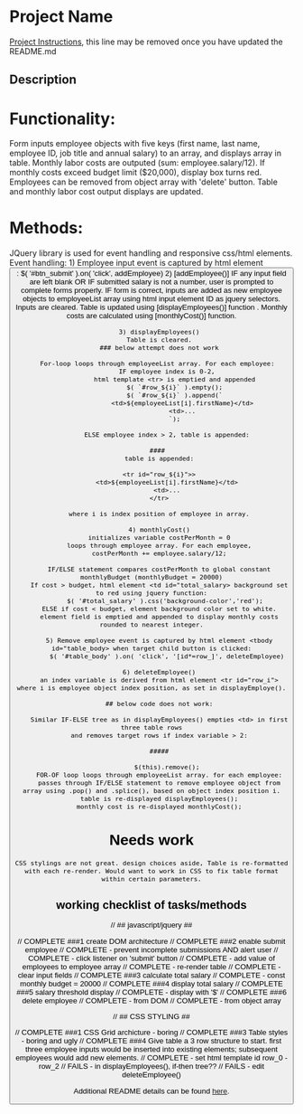 # Project Name

[Project Instructions](./INSTRUCTIONS.md), this line may be removed once you have updated the README.md

## Description

# Functionality:

Form inputs employee objects with five keys (first name, last name, employee ID, job title and annual salary) to an array, and displays array in table. Monthly labor costs are outputed (sum: employee.salary/12). If monthly costs exceed budget limit ($20,000), display box turns red. Employees can be removed from object array with 'delete' button. Table and monthly labor cost output displays are updated.

# Methods:

JQuery library is used for event handling and responsive css/html elements. 
Event handling:
       1) Employee input event is captured by html element <button id="btn_submit">:
            $( '#btn_submit' ).on( 'click', addEmployee)
       2) [addEmployee()]
        IF any input field are left blank OR IF submitted salary is not a number, user is prompted to complete forms properly.
        IF form is correct, inputs are added as new employee objects to employeeList array using html input element ID as jquery selectors.
        Inputs are cleared.
        Table is updated using [displayEmployees()] function .
        Monthly costs are calculated using [monthlyCost()] function.

        3) displayEmployees()
        Table is cleared.
        ### below attempt does not work

        For-loop loops through employeeList array. For each employee: 
            IF employee index is 0-2,
                html template <tr> is emptied and appended
                $( `#row_${i}` ).empty();
                $( `#row_${i}` ).append(`
                    <td>${employeeList[i].firstName}</td>
                    <td>...
                `);

            ELSE employee index > 2, table is appended:
        
        #### 
        table is appended:

        <tr id="row_${i}">>
            <td>${employeeList[i].firstName}</td>
            <td>...
        </tr>

        where i is index position of employee in array.

        4) monthlyCost()
        initializes variable costPerMonth = 0
        loops through employee array. For each employee,
        costPerMonth += employee.salary/12;

        IF/ELSE statement compares costPerMonth to global constant monthlyBudget (monthlyBudget = 20000)
        If cost > budget, html element <td id="total_salary> background set to red using jquery function:
            $( '#total_salary' ).css('background-color','red'); 
        ELSE if cost < budget, element background color set to white.
        element field is emptied and appended to display monthly costs rounded to nearest integer.

        5) Remove employee event is captured by html element <tbody id="table_body> when target child button is clicked:
            $( '#table_body' ).on( 'click', '[id*=row_]', deleteEmployee)
        
        6) deleteEmployee()
        an index variable is derived from html element <tr id="row_i"> where i is employee object index position, as set in displayEmploye().

        ## below code does not work:

        Similar IF-ELSE tree as in displayEmployees() empties <td> in first three table rows
        and removes target rows if index variable > 2:

        #####

            $(this).remove();
        FOR-OF loop loops through employeeList array. for each employee:
        passes through IF/ELSE statement to remove employee object from array using .pop() and .splice(), based on object index position i.
        table is re-displayed displayEmployees();
        monthly cost is re-displayed monthlyCost();

# Needs work
    CSS stylings are not great. design choices aside, Table is re-formatted with each re-render. Would want to work in CSS to fix table format within certain parameters.

## working checklist of tasks/methods
// ## javascript/jquery ##

// COMPLETE ###1 create DOM architecture
// COMPLETE ###2 enable submit employee
//      COMPLETE - prevent incomplete submissions AND alert user
//      COMPLETE - click listener on 'submit' button
//      COMPLETE - add value of employees to employee array
//      COMPLETE - re-render table
//      COMPLETE - clear input fields
// COMPLETE ###3 calculate total salary
//      COMPLETE - const monthly budget = 20000
// COMPLETE ###4 display total salary
// COMPLETE ###5 salary threshold display
//      COMPLETE - display with '$'
// COMPLETE ###6 delete employee
//      COMPLETE - from DOM
//      COMPLETE - from object array

// ## CSS STYLING ##

// COMPLETE ###1 CSS Grid archicture - boring
// COMPLETE ###3 Table styles - boring and ugly
// COMPLETE ###4 Give table a 3 row structure to start. first three employee inputs would be inserted into existing <tr> elements; subsequent employees would add new <tr> elements.
//  COMPLETE - set html template <tr> id row_0 - row_2
//  FAILS - in displayEmployees(), if-then tree??
//  FAILS - edit deleteEmployee() 

Additional README details can be found [here](https://github.com/PrimeAcademy/readme-template/blob/master/README.md).
